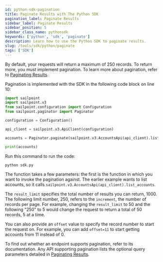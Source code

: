 ```yaml
---
id: python-sdk-pagination
title: Paginate Results with The Python SDK
pagination_label: Paginate Results
sidebar_label: Paginate Results
sidebar_position: 5
sidebar_class_name: pythonsdk
keywords: ['python', 'sdk', 'paginate']
description: Learn how to use the Python SDK to paginate results.
slug: /tools/sdk/python/paginate
tags: ['SDK']
---
```


By default, your requests will return a maximum of 250 records. To return more, you must implement pagination. To learn more about pagination, refer to [Paginating Results](/idn/api/standard-collection-parameters/#paginating-results).

Pagination is implemented with the SDK in the following code block on line 10:

```python showLineNumbers
import sailpoint
import sailpoint.v3
from sailpoint.configuration import Configuration
from sailpoint.paginator import Paginator

configuration = Configuration()

api_client = sailpoint.v3.ApiClient(configuration)

accounts = Paginator.paginate(sailpoint.v3.AccountsApi(api_client).list_accounts, result_limit=1000, limit=250)

print(accounts)
```

Run this command to run the code:

```bash
python sdk.py
```

The function takes a few parameters: the first is the function in which you want to invoke the pagination against. The earlier example wants to list accounts, so it calls `sailpoint.v3.AccountsApi(api_client).list_accounts`.

The `result_limit` specifies the total number of results you can return, 1000. The following limit number, 250, refers to the `increment`, the number of records per page. For example, changing the `result_limit` to 50 and the following "250" to 5 would change the request to return a total of 50 records, 5 at a time.

You can also provide an `offset` value to specify the record number to start the request on. For example, you can add `offset=11` to start getting accounts from 11 instead of 0.

To find out whether an endpoint supports pagination, refer to its documentation. Any API supporting pagination lists the optional query parameters detailed in [Paginating Results](/idn/api/standard-collection-parameters/#paginating-results).
